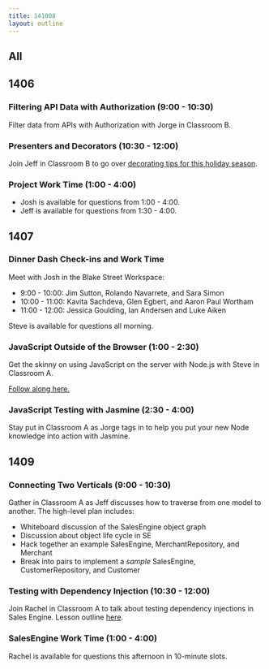 ```yaml
---
title: 141008
layout: outline
---
```


## All

## 1406

### Filtering API Data with Authorization (9:00 - 10:30)

Filter data from APIs with Authorization with Jorge in Classroom B.

### Presenters and Decorators (10:30 - 12:00)

Join Jeff in Classroom B to go over [decorating tips for this holiday season](https://github.com/turingschool/lesson_plans/blob/master/ruby_03-professional_rails_applications/presenters_and_decorators.markdown).

### Project Work Time (1:00 - 4:00)

* Josh is available for questions from 1:00 - 4:00.
* Jeff is available for questions from 1:30 - 4:00.

## 1407

### Dinner Dash Check-ins and Work Time

Meet with Josh in the Blake Street Workspace:

* 9:00 - 10:00: Jim Sutton, Rolando Navarrete, and Sara Simon
* 10:00 - 11:00: Kavita Sachdeva, Glen Egbert, and Aaron Paul Wortham
* 11:00 - 12:00: Jessica Goulding, Ian Andersen and Luke Aiken

Steve is available for questions all morning.

### JavaScript Outside of the Browser (1:00 - 2:30)

Get the skinny on using JavaScript on the server with Node.js with Steve in Classroom A.

[Follow along here.](https://github.com/JumpstartLab/curriculum/blob/master/source/topics/javascript/outside_the_browser.markdown)

### JavaScript Testing with Jasmine (2:30 - 4:00)

Stay put in Classroom A as Jorge tags in to help you put your new Node knowledge into action with Jasmine.

## 1409

### Connecting Two Verticals (9:00 - 10:30)

Gather in Classroom A as Jeff discusses how to traverse from one model to another. The high-level plan includes:

* Whiteboard discussion of the SalesEngine object graph
* Discussion about object life cycle in SE
* Hack together an example SalesEngine, MerchantRepository, and Merchant
* Break into pairs to implement a *sample* SalesEngine, CustomerRepository, and Customer

### Testing with Dependency Injection (10:30 - 12:00)

Join Rachel in Classroom A to talk about testing dependency injections in Sales Engine. Lesson outline [here](https://github.com/turingschool/lesson_plans/blob/master/ruby_01-object_oriented_programming_with_ruby/testing_with_dependencies.markdown).

### SalesEngine Work Time (1:00 - 4:00)

Rachel is available for questions this afternoon in 10-minute slots.
